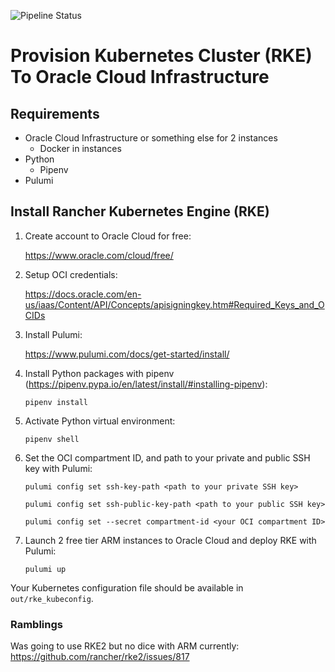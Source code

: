 ![Pipeline Status](https://github.com/pasmon/pulumi-oci-rke/actions/workflows/ci-pipeline.yml/badge.svg)
# Provision Kubernetes Cluster (RKE) To Oracle Cloud Infrastructure

## Requirements

- Oracle Cloud Infrastructure or something else for 2 instances
  - Docker in instances
- Python
  - Pipenv
- Pulumi

## Install Rancher Kubernetes Engine (RKE)

1. Create account to Oracle Cloud for free:

   https://www.oracle.com/cloud/free/

2. Setup OCI credentials:

   https://docs.oracle.com/en-us/iaas/Content/API/Concepts/apisigningkey.htm#Required_Keys_and_OCIDs

3. Install Pulumi:

   https://www.pulumi.com/docs/get-started/install/

4. Install Python packages with pipenv (https://pipenv.pypa.io/en/latest/install/#installing-pipenv):

    `pipenv install`

5. Activate Python virtual environment:

    `pipenv shell`

6. Set the OCI compartment ID, and path to your private and public SSH key with Pulumi:

   `pulumi config set ssh-key-path <path to your private SSH key>`

   `pulumi config set ssh-public-key-path <path to your public SSH key>`
   
   `pulumi config set --secret compartment-id <your OCI compartment ID>`

7. Launch 2 free tier ARM instances to Oracle Cloud and deploy RKE with Pulumi:

    `pulumi up`

Your Kubernetes configuration file should be available in `out/rke_kubeconfig`.

### Ramblings

Was going to use RKE2 but no dice with ARM currently:
https://github.com/rancher/rke2/issues/817
